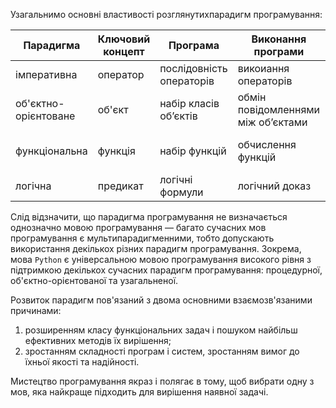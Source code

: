 Узагальнимо основні властивості розглянутихпарадигм програмування: 

|Парадигма|Ключовий концепт|Програма|Виконання програми|Результат|
|-|-|-|-|-|
|імперативна|оператор|послідовність операторів|викоиання операторів|результуючий стан пам’яті|
|об'єктно-орієнтоване|об'єкт|набір класів об’єктів|обмін повідомленнями між об’єктами|результуючий стан об’єктів|
|функціональна|функція|набір функцій|обчислення функцій|значення головної функції|
|логічна|предикат|логічні формули|логічний доказ|результат доказу|

Слід відзначити, що парадигма програмування не визначається однозначно мовою програмування — багато сучасних мов програмування є мультипарадигменними, тобто допускають використання декількох різних парадигм програмування. Зокрема, мова `Python` є універсальною мовою програмування високого рівня з підтримкою декількох сучасних парадигм програмування: процедурної, об'єктно-орієнтованої та узагальненої. 

Розвиток парадигм пов'язаний з двома основними взаємозв'язаними причинами: 

1. розширенням класу функціональних задач і пошуком найбільш ефективних методів їх вирішення;
1. зростанням складності програм і систем, зростанням вимог до їхньої якості та надійності. 

Мистецтво програмування якраз і полягає в тому, щоб вибрати одну з мов, яка найкраще підходить для вирішення наявної задачі. 

